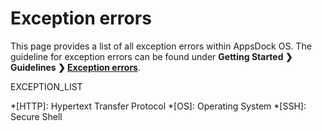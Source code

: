 # Exception errors

This page provides a list of all exception errors within AppsDock OS.
The guideline for exception errors can be found under **Getting Started &#10095; Guidelines &#10095; [Exception errors](../gettingstarted/guidelines/exceptions)**.

EXCEPTION_LIST

*[HTTP]: Hypertext Transfer Protocol
*[OS]: Operating System
*[SSH]: Secure Shell
